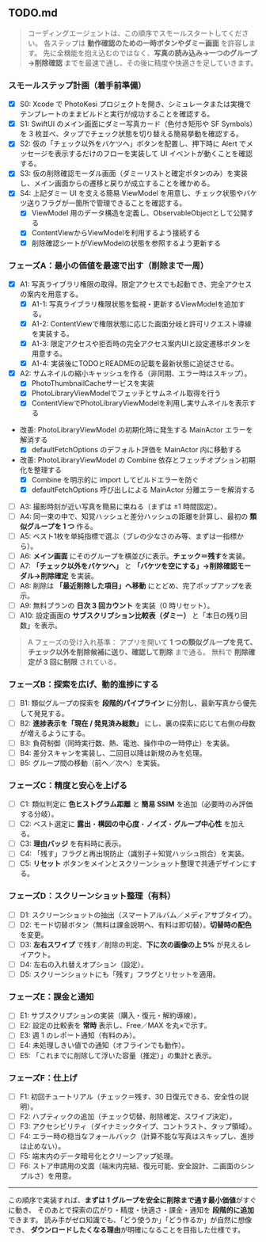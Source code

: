 ## TODO.md

> コーディングエージェントは、この順序でスモールスタートしてください。
> 各ステップは **動作確認のための一時ボタンやダミー画面** を許容します。
> 先に全機能を抱え込むのではなく、**写真の読み込み→一つのグループ→削除確認** までを最速で通し、その後に精度や快適さを足していきます。

### スモールステップ計画（着手前準備）

* [x] S0: Xcode で PhotoKesi プロジェクトを開き、シミュレータまたは実機でテンプレートのままビルドと実行が成功することを確認する。
* [x] S1: SwiftUI のメイン画面にダミー写真カード（色付き矩形や SF Symbols）を 3 枚並べ、タップでチェック状態を切り替える簡易挙動を確認する。
* [x] S2: 仮の「チェック以外をバケツへ」ボタンを配置し、押下時に Alert でメッセージを表示するだけのフローを実装して UI イベントが動くことを確認する。
* [x] S3: 仮の削除確認モーダル画面（ダミーリストと確定ボタンのみ）を実装し、メイン画面からの遷移と戻りが成立することを確かめる。
* [x] S4: 上記ダミー UI を支える簡易 ViewModel を用意し、チェック状態やバケツ送りフラグが一箇所で管理できることを確認する。
    * [x] ViewModel 用のデータ構造を定義し、ObservableObjectとして公開する
    * [x] ContentViewからViewModelを利用するよう接続する
    * [x] 削除確認シートがViewModelの状態を参照するよう更新する

### フェーズA：最小の価値を最速で出す（削除まで一周）

* [x] A1: 写真ライブラリ権限の取得。限定アクセスでも起動でき、完全アクセスの案内を用意する。
    * [x] A1-1: 写真ライブラリ権限状態を監視・更新するViewModelを追加する。
    * [x] A1-2: ContentViewで権限状態に応じた画面分岐と許可リクエスト導線を実装する。
    * [x] A1-3: 限定アクセスや拒否時の完全アクセス案内UIと設定遷移ボタンを用意する。
    * [x] A1-4: 実装後にTODOとREADMEの記載を最新状態に追従させる。
* [x] A2: サムネイルの縮小キャッシュを作る（非同期、エラー時はスキップ）。
    * [x] PhotoThumbnailCacheサービスを実装
    * [x] PhotoLibraryViewModelでフェッチとサムネイル取得を行う
    * [x] ContentViewでPhotoLibraryViewModelを利用し実サムネイルを表示する

- 改善: PhotoLibraryViewModel の初期化時に発生する MainActor エラーを解消する
    - [x] defaultFetchOptions のデフォルト評価を MainActor 内に移動する

- 改善: PhotoLibraryViewModel の Combine 依存とフェッチオプション初期化を整理する
    - [x] Combine を明示的に import してビルドエラーを防ぐ
    - [x] defaultFetchOptions 呼び出しによる MainActor 分離エラーを解消する

* [ ] A3: 撮影時刻が近い写真を簡易に束ねる（まずは ±1 時間固定）。
* [ ] A4: 同一束の中で、知覚ハッシュと差分ハッシュの距離を計算し、最初の **類似グループを 1 つ** 作る。
* [ ] A5: ベスト1枚を単純指標で選ぶ（ブレの少なさのみ等、まずは一指標から）。
* [ ] A6: **メイン画面** にそのグループを横並びに表示。**チェック＝残す**を実装。
* [ ] A7: **「チェック以外をバケツへ」** と **「バケツを空にする」→削除確認モーダル→削除確定** を実装。
* [ ] A8: 削除は **「最近削除した項目」へ移動** にとどめ、完了ポップアップを表示。
* [ ] A9: 無料プランの **日次 3 回カウント** を実装（0 時リセット）。
* [ ] A10: 設定画面の **サブスクリプション比較表（ダミー）** と「本日の残り回数」を表示。

> A フェーズの受け入れ基準：
> アプリを開いて **1 つの類似グループを見て、チェック以外を削除候補に送り、確認して削除** まで通る。
> 無料で **削除確定が 3 回に制限** されている。

### フェーズB：探索を広げ、動的進捗にする

* [ ] B1: 類似グループの探索を **段階的パイプライン** に分割し、最新写真から優先して発見する。
* [ ] B2: **進捗表示を「現在 / 発見済み総数」** にし、裏の探索に応じて右側の母数が増えるようにする。
* [ ] B3: 負荷制御（同時実行数、熱、電池、操作中の一時停止）を実装。
* [ ] B4: 差分スキャンを実装し、二回目以降は新規のみを処理。
* [ ] B5: グループ間の移動（前へ／次へ）を実装。

### フェーズC：精度と安心を上げる

* [ ] C1: 類似判定に **色ヒストグラム距離** と **簡易 SSIM** を追加（必要時のみ評価する分岐）。
* [ ] C2: ベスト選定に **露出**・**構図の中心度**・**ノイズ**・**グループ中心性** を加える。
* [ ] C3: **理由バッジ** を有料時に表示。
* [ ] C4: 「残す」フラグと再出現防止（識別子＋知覚ハッシュ照合）を実装。
* [ ] C5: **リセット** ボタンをメインとスクリーンショット整理で共通デザインにする。

### フェーズD：スクリーンショット整理（有料）

* [ ] D1: スクリーンショットの抽出（スマートアルバム／メディアサブタイプ）。
* [ ] D2: モード切替ボタン（無料は課金説明へ、有料は即切替）。**切替時の配色** を変更。
* [ ] D3: **左右スワイプ** で残す／削除の判定、**下に次の画像の上 5%** が見えるレイアウト。
* [ ] D4: 左右の入れ替えオプション（設定）。
* [ ] D5: スクリーンショットにも「残す」フラグとリセットを適用。

### フェーズE：課金と通知

* [ ] E1: サブスクリプションの実装（購入・復元・解約導線）。
* [ ] E2: 設定の比較表を **常時** 表示し、Free／MAX を丸×で示す。
* [ ] E3: 週 1 のレポート通知（有料のみ）。
* [ ] E4: 未処理しきい値での通知（オフラインでも動作）。
* [ ] E5: 「これまでに削除して浮いた容量（推定）」の集計と表示。

### フェーズF：仕上げ

* [ ] F1: 初回チュートリアル（チェック＝残す、30 日復元できる、安全性の説明）。
* [ ] F2: ハプティックの追加（チェック切替、削除確定、スワイプ決定）。
* [ ] F3: アクセシビリティ（ダイナミックタイプ、コントラスト、タップ領域）。
* [ ] F4: エラー時の穏当なフォールバック（計算不能な写真はスキップし、進捗は止めない）。
* [ ] F5: 端末内のデータ暗号化とクリーンアップ処理。
* [ ] F6: ストア申請用の文面（端末内完結、復元可能、安全設計、二画面のシンプルさ）を用意。

---

この順序で実装すれば、**まずは 1 グループを安全に削除まで通す最小価値**がすぐに動き、
そのあとで探索の広がり・精度・快適さ・課金・通知を **段階的に追加** できます。
読み手がゼロ知識でも、「どう使うか」「どう作るか」が自然に想像でき、
**ダウンロードしたくなる理由**が明確になることを目指した仕様です。
